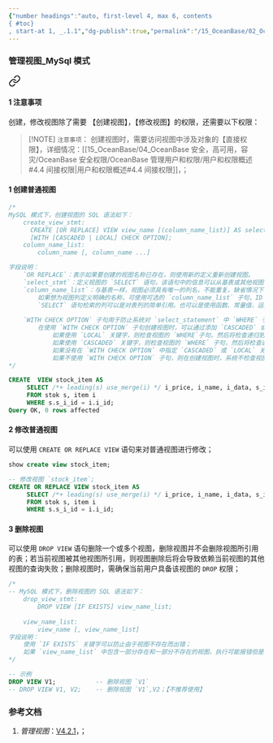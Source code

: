 ```yaml
---
{"number headings":"auto, first-level 4, max 6, contents
{ #toc}
, start-at 1, _.1.1","dg-publish":true,"permalink":"/15_OceanBase/02_OceanBase 基本操作/数据库对象管理_MySql 租户/管理视图_MySql 模式/","dgPassFrontmatter":true}
---
```




### 管理视图_MySql 模式


<div class="transclusion internal-embed is-loaded"><a class="markdown-embed-link" href="/15-ocean-base/02-ocean-base/oracle/oracle/#1" aria-label="Open link"><svg xmlns="http://www.w3.org/2000/svg" width="24" height="24" viewBox="0 0 24 24" fill="none" stroke="currentColor" stroke-width="2" stroke-linecap="round" stroke-linejoin="round" class="svg-icon lucide-link"><path d="M10 13a5 5 0 0 0 7.54.54l3-3a5 5 0 0 0-7.07-7.07l-1.72 1.71"></path><path d="M14 11a5 5 0 0 0-7.54-.54l-3 3a5 5 0 0 0 7.07 7.07l1.71-1.71"></path></svg></a><div class="markdown-embed">



#### 1 注意事项
创建，修改视图除了需要 【创建视图】，【修改视图】的权限，还需要以下权限：

> [!NOTE] `注意事项`：
> 创建视图时，需要访问视图中涉及对象的【直接权限】，详细情况：[[15_OceanBase/04_OceanBase 安全，高可用，容灾/OceanBase 安全权限/OceanBase 管理用户和权限/用户和权限概述#4.4 间接权限\|用户和权限概述#4.4 间接权限]]，；



</div></div>



#### 1 创建普通视图

```sql
/*
MySQL 模式下，创建视图的 SQL 语法如下：
	create_view_stmt:
	  CREATE [OR REPLACE] VIEW view_name [(column_name_list)] AS select_stmt;
	  [WITH [CASCADED | LOCAL] CHECK OPTION];
	column_name_list:
	    column_name [, column_name ...]

字段说明：
	`OR REPLACE`：表示如果要创建的视图名称已存在，则使用新的定义重新创建视图。
    `select_stmt`：定义视图的 `SELECT` 语句，该语句中的信息可以从基表或其他视图中选取；
    `column_name_list`：与基表一样，视图必须具有唯一的列名，不能重复。缺省情况下，由 `SELECT` 语句检索的列名将用作视图列名。
	    如果想为视图列定义明确的名称，可使用可选的 `column_name_list` 子句，ID 之间使用逗号分隔。`column_name_list` 中的名称数目必须等于 `SELECT`语句检索的列数。
	    `SELECT` 语句检索的列可以是对表列的简单引用。也可以是使用函数、常量值、运算符等的表达式。
    
	`WITH CHECK OPTION` 子句用于防止系统对 `select_statement` 中 `WHERE` 子句为真的行以外的行进行插入或更新操作；
		在使用 `WITH CHECK OPTION` 子句创建视图时，可以通过添加 `CASCADED` 或 `LOCAL` 关键字来明确检查的范围。
		    如果使用 `LOCAL` 关键字，则检查视图的 `WHERE`子句，然后将检查递归到基础视图并应用相同的规则。
		    如果使用 `CASCADED` 关键字，则检查视图的 `WHERE` 子句，然后将检查递归到底层视图，向它们添加 `WITH CASCADED CHECK OPTION`（底层视图的定义保持不变），并应用相同的规则。
		    如果没有在 `WITH CHECK OPTION` 中指定 `CASCADED` 或 `LOCAL` 关键字，则默认使用 `CASCADED` 关键字；
	        如果不使用 `WITH CHECK OPTION` 子句，则在创建视图时，系统不检查视图的 `WHERE` 子句，然后将检查递归到底层视图，并应用相同的规则；
*/
```


```sql
CREATE  VIEW stock_item AS
     SELECT /*+ leading(s) use_merge(i) */ i_price, i_name, i_data, s_i_id, s_w_id
     FROM stok s, item i
     WHERE s.s_i_id = i.i_id;
Query OK, 0 rows affected
```



#### 2 修改普通视图
可以使用 `CREATE OR REPLACE VIEW` 语句来对普通视图进行修改；

```sql
show create view stock_item;

-- 修改视图 `stock_item`;
CREATE OR REPLACE VIEW stock_item AS
     SELECT /*+ leading(s) use_merge(i) */ i_price, i_name, i_data, s_i_id, s_w_id
     FROM stok s, item i
     WHERE s.s_i_id = i.i_id;
```


#### 3 删除视图
可以使用 `DROP VIEW` 语句删除一个或多个视图，删除视图并不会删除视图所引用的表；若当前视图被其他视图所引用，则视图删除后将会导致依赖当前视图的其他视图的查询失败；删除视图时，需确保当前用户具备该视图的 `DROP` 权限；

```sql
/*
-- MySQL 模式下，删除视图的 SQL 语法如下：
	drop_view_stmt:
	    DROP VIEW [IF EXISTS] view_name_list;
	
	view_name_list:
	    view_name [, view_name_list]
字段说明：
	使用 `IF EXISTS` 关键字可以防止由于视图不存在而出错；
    如果 `view_name_list` 中包含一部分存在和一部分不存在的视图，执行可能报错但是存在的视图依然会被删除；
*/

-- 示例
DROP VIEW V1;           -- 删除视图 `V1`
-- DROP VIEW V1, V2;    -- 删除视图 `V1`,V2；【不推荐使用】
```


### 参考文档
1. *管理视图*：[V4.2.1](https://www.oceanbase.com/docs/common-oceanbase-database-cn-1000000000218616)，；



